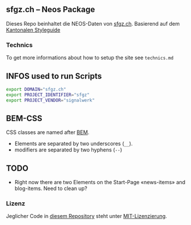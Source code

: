 ## sfgz.ch – Neos Package
Dieses Repo beinhaltet die NEOS-Daten von [sfgz.ch](https://sfgz.ch/). Basierend auf dem [Kantonalen Styleguide](http://mba.styleguide.digital/)

### Technics
To get more informations about how to setup the site see `technics.md`


<!-- generated package -->

## INFOS used to run Scripts
```bash
export DOMAIN="sfgz.ch"
export PROJECT_IDENTIFIER="sfgz"
export PROJECT_VENDOR="signalwerk"
```

## BEM-CSS
CSS classes are named after [BEM](https://cssguidelin.es/#bem-like-naming).
* Elements are separated by two underscores (`__`).
* modifiers are separated by two hyphens (`--`)



## TODO
* Right now there are two Elements on the Start-Page «news-items» and blog-items. Need to clean up?


### Lizenz
Jeglicher Code in [diesem Repository](https://github.com/signalwerk/sfgz/) steht unter [MIT-Lizenzierung](https://opensource.org/licenses/MIT).
